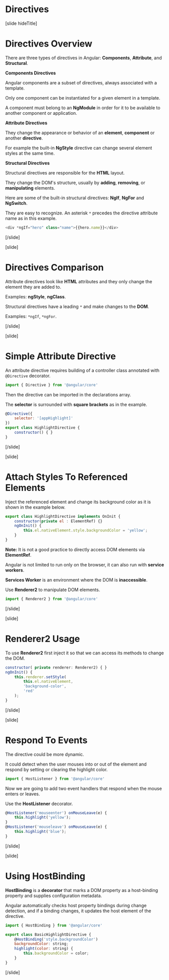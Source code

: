 # Directives

[slide hideTitle]

# Directives Overview

There are three types of directives in Angular: **Components**, **Attribute**, and **Structural**.

**Components Directives**

Angular components are a subset of directives, always associated with a template.

Only one component can be instantiated for a given element in a template.

A component must belong to an **NgModule** in order for it to be available to another component or application.

**Attribute Directives**

They change the appearance or behavior of an **element**, **component** or another **directive**.

For example the built-in **NgStyle** directive can change several element styles at the same time.

**Structural Directives**

Structural directives are responsible for the **HTML** layout. 

They change the DOM's structure, usually by **adding**, **removing**, or **manipulating** elements.

Here are some of the built-in structural directives: **NgIf**, **NgFor** and **NgSwitch**.

They are easy to recognize. An asterisk `*` precedes the directive attribute name as in this example.

```js
<div *ngIf="hero" class="name">{{hero.name}}</div>
```

[/slide]

[slide]

# Directives Comparison

Attribute directives look like **HTML** attributes and they only change the element they are added to.

Examples: **ngStyle**, **ngClass**.

Structural directives have a leading `*` and make changes to the **DOM**.

Examples: `*ngIf`, `*ngFor`.

[/slide]

[slide]

# Simple Attribute Directive

An attribute directive requires building of a controller class annotated with `@Directive` decorator.

```js
import { Directive } from '@angular/core'
```

Then the directive can be imported in the declarations array.

The **selector** is surrounded with **square brackets** as in the example.

```js
@Directive({
    selector: '[appHighlight]' 
})
export class HighlightDirective {
    constructor() { }
}
```

[/slide]

[slide]

# Attach Styles To Referenced Elements

Inject the referenced element and change its background color as it is shown in the example below.

```js
export class HighlightDirective implements OnInit {
    constructor(private el : ElementRef) {}
    ngOnInit() {
        this.el.nativeElement.style.backgroundColor = 'yellow';
    }
}
```

**Note:** It is not a good practice to directly access DOM elements via **ElementRef**.

Angular is not limited to run only on the browser, it can also run with **service workers**.

**Services Worker** is an environment where the DOM is **inaccessible**.

Use **Renderer2** to manipulate DOM elements.

```js
import { Renderer2 } from '@angular/core'
```

[/slide]

[slide]

# Renderer2 Usage

To use **Renderer2** first inject it so that we can access its methods to change the DOM.

```js
constructor( private renderer: Renderer2) { }
ngOnInit() {
    this.renderer.setStyle(
        this.el.nativeElement,
        'background-color', 
        'red'
    );
}
```

[/slide]

[slide]

# Respond To Events

The directive could be more dynamic. 

It could detect when the user mouses into or out of the element and respond by setting or clearing the highlight color.

```js
import { HostListener } from '@angular/core'
```

Now we are going to add two event handlers that respond when the mouse enters or leaves.

Use the **HostListener** decorator.

```js
@HostListener('mouseenter') onMouseLeave(e) {
    this.highlight('yellow');
}
@HostListener('mouseleave') onMouseLeave(e) {
    this.highlight('blue');
}
```

[/slide]

[slide]

# Using HostBinding

**HostBinding** is a **decorator** that marks a DOM property as a host-binding property and supplies configuration metadata. 

Angular automatically checks host property bindings during change detection, and if a binding changes, it updates the host element of the directive.

```js
import { HostBinding } from '@angular/core'

export class BasicHighlightDirective {
    @HostBinding('style.backgroundColor')
    backgroundColor: string;
    highlight(color: string) {
        this.backgroundColor = color;
    }
}
```

[/slide]